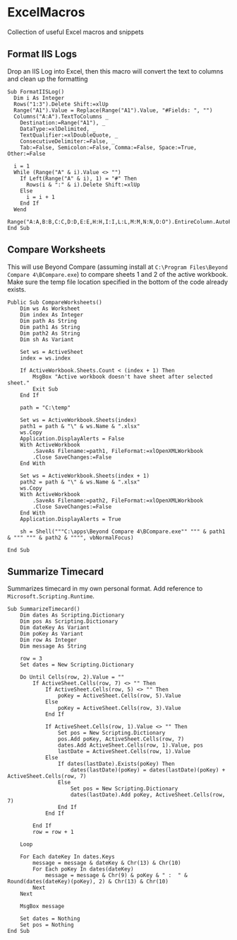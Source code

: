 # ExcelMacros
Collection of useful Excel macros and snippets

## Format IIS Logs
Drop an IIS Log into Excel, then this macro will convert the text to columns and clean up the formatting

```vba
Sub FormatIISLog()
  Dim i As Integer
  Rows("1:3").Delete Shift:=xlUp
  Range("A1").Value = Replace(Range("A1").Value, "#Fields: ", "")
  Columns("A:A").TextToColumns _
    Destination:=Range("A1"), _
    DataType:=xlDelimited, _
    TextQualifier:=xlDoubleQuote, _
    ConsecutiveDelimiter:=False, _
    Tab:=False, Semicolon:=False, Comma:=False, Space:=True, Other:=False
    
  i = 1
  While (Range("A" & i).Value <> "")
    If Left(Range("A" & i), 1) = "#" Then
      Rows(i & ":" & i).Delete Shift:=xlUp
    Else
      i = i + 1
    End If
  Wend
  Range("A:A,B:B,C:C,D:D,E:E,H:H,I:I,L:L,M:M,N:N,O:O").EntireColumn.AutoFit
End Sub
```


## Compare Worksheets
This will use Beyond Compare (assuming install at `C:\Program Files\Beyond Compare 4\BCompare.exe`) to compare sheets 1 and 2 of the active workbook.  Make sure the temp file location specified in the bottom of the code already exists.

```vba
Public Sub CompareWorksheets()
    Dim ws As Worksheet
    Dim index As Integer
    Dim path As String
    Dim path1 As String
    Dim path2 As String
    Dim sh As Variant
    
    Set ws = ActiveSheet
    index = ws.index
    
    If ActiveWorkbook.Sheets.Count < (index + 1) Then
        MsgBox "Active workbook doesn't have sheet after selected sheet."
        Exit Sub
    End If
        
    path = "C:\temp"
    
    Set ws = ActiveWorkbook.Sheets(index)
    path1 = path & "\" & ws.Name & ".xlsx"
    ws.Copy
    Application.DisplayAlerts = False
    With ActiveWorkbook
        .SaveAs Filename:=path1, FileFormat:=xlOpenXMLWorkbook
        .Close SaveChanges:=False
    End With
    
    Set ws = ActiveWorkbook.Sheets(index + 1)
    path2 = path & "\" & ws.Name & ".xlsx"
    ws.Copy
    With ActiveWorkbook
        .SaveAs Filename:=path2, FileFormat:=xlOpenXMLWorkbook
        .Close SaveChanges:=False
    End With
    Application.DisplayAlerts = True
    
    sh = Shell("""C:\apps\Beyond Compare 4\BCompare.exe"" """ & path1 & """ """ & path2 & """", vbNormalFocus)
    
End Sub
```


## Summarize Timecard
Summarizes timecard in my own personal format.
Add reference to `Microsoft.Scripting.Runtime`.

```vba
Sub SummarizeTimecard()
    Dim dates As Scripting.Dictionary
    Dim pos As Scripting.Dictionary
    Dim dateKey As Variant
    Dim poKey As Variant
    Dim row As Integer
    Dim message As String
        
    row = 3
    Set dates = New Scripting.Dictionary
    
    Do Until Cells(row, 2).Value = ""
        If ActiveSheet.Cells(row, 7) <> "" Then
            If ActiveSheet.Cells(row, 5) <> "" Then
                poKey = ActiveSheet.Cells(row, 5).Value
            Else
                poKey = ActiveSheet.Cells(row, 3).Value
            End If
                
            If ActiveSheet.Cells(row, 1).Value <> "" Then
                Set pos = New Scripting.Dictionary
                pos.Add poKey, ActiveSheet.Cells(row, 7)
                dates.Add ActiveSheet.Cells(row, 1).Value, pos
                lastDate = ActiveSheet.Cells(row, 1).Value
            Else
                If dates(lastDate).Exists(poKey) Then
                    dates(lastDate)(poKey) = dates(lastDate)(poKey) + ActiveSheet.Cells(row, 7)
                Else
                    Set pos = New Scripting.Dictionary
                    dates(lastDate).Add poKey, ActiveSheet.Cells(row, 7)
                End If
            End If
        
        End If
        row = row + 1
        
    Loop
    
    For Each dateKey In dates.Keys
        message = message & dateKey & Chr(13) & Chr(10)
        For Each poKey In dates(dateKey)
            message = message & Chr(9) & poKey & " :  " & Round(dates(dateKey)(poKey), 2) & Chr(13) & Chr(10)
        Next
    Next
    
    MsgBox message
    
    Set dates = Nothing
    Set pos = Nothing
End Sub
```
